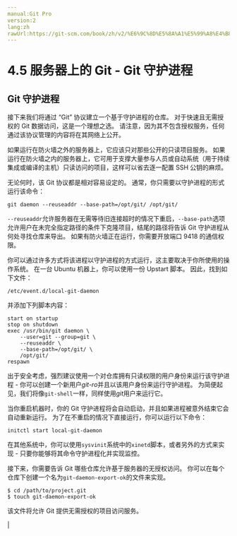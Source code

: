 ```yaml
---
manual:Git Pro
version:2
lang:zh
rawUrl:https://git-scm.com/book/zh/v2/%E6%9C%8D%E5%8A%A1%E5%99%A8%E4%B8%8A%E7%9A%84-Git-Git-%E5%AE%88%E6%8A%A4%E8%BF%9B%E7%A8%8B
---
```



# 4.5 服务器上的 Git - Git 守护进程

## Git 守护进程<a name="_git_守护进程"></a>


接下来我们将通过 “Git” 协议建立一个基于守护进程的仓库。 对于快速且无需授权的 Git 数据访问，这是一个理想之选。 请注意，因为其不包含授权服务，任何通过该协议管理的内容将在其网络上公开。




如果运行在防火墙之外的服务器上，它应该只对那些公开的只读项目服务。 如果运行在防火墙之内的服务器上，它可用于支撑大量参与人员或自动系统（用于持续集成或编译的主机）只读访问的项目，这样可以省去逐一配置 SSH 公钥的麻烦。




无论何时，该 Git 协议都是相对容易设定的。 通常，你只需要以守护进程的形式运行该命令：



```
git daemon --reuseaddr --base-path=/opt/git/ /opt/git/
```




`--reuseaddr`允许服务器在无需等待旧连接超时的情况下重启，`--base-path`选项允许用户在未完全指定路径的条件下克隆项目，结尾的路径将告诉 Git 守护进程从何处寻找仓库来导出。 如果有防火墙正在运行，你需要开放端口 9418 的通信权限。




你可以通过许多方式将该进程以守护进程的方式运行，这主要取决于你所使用的操作系统。 在一台 Ubuntu 机器上，你可以使用一份 Upstart 脚本。 因此，找到如下文件：



```
/etc/event.d/local-git-daemon
```




并添加下列脚本内容：



```
start on startup
stop on shutdown
exec /usr/bin/git daemon \
    --user=git --group=git \
    --reuseaddr \
    --base-path=/opt/git/ \
    /opt/git/
respawn
```




出于安全考虑，强烈建议使用一个对仓库拥有只读权限的用户身份来运行该守护进程 - 你可以创建一个新用户<em>git-ro</em>并且以该用户身份来运行守护进程。 为简便起见，我们将像`git-shell`一样，同样使用<em>git</em>用户来运行它。




当你重启机器时，你的 Git 守护进程将会自动启动，并且如果进程被意外结束它会自动重新运行。 为了在不重启的情况下直接运行，你可以运行以下命令：



```
initctl start local-git-daemon
```




在其他系统中，你可以使用`sysvinit`系统中的`xinetd`脚本，或者另外的方式来实现 - 只要你能够将其命令守护进程化并实现监控。




接下来，你需要告诉 Git 哪些仓库允许基于服务器的无授权访问。 你可以在每个仓库下创建一个名为`git-daemon-export-ok`的文件来实现。



```
$ cd /path/to/project.git
$ touch git-daemon-export-ok
```




该文件将允许 Git 提供无需授权的项目访问服务。


|


